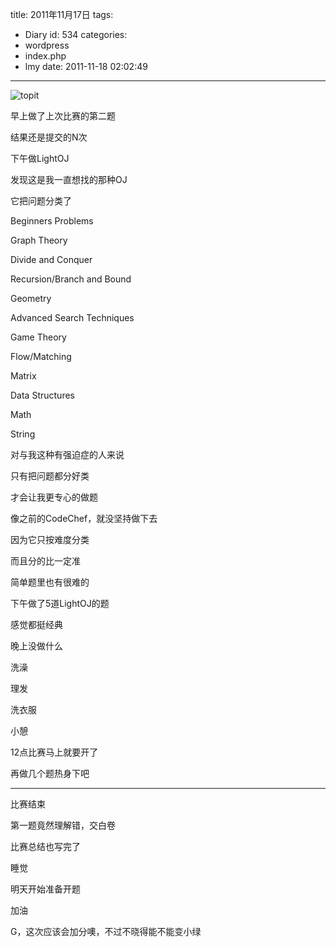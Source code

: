 title: 2011年11月17日
tags:
  - Diary
id: 534
categories:
  - wordpress
  - index.php
  - lmy
date: 2011-11-18 02:02:49
---

![](http://i.minus.com/iboB29O1g3HmAU.jpg "topit")

早上做了上次比赛的第二题

结果还是提交的N次

下午做LightOJ

<!--more-->

发现这是我一直想找的那种OJ

它把问题分类了

Beginners Problems

Graph Theory

Divide and Conquer

Recursion/Branch and Bound

Geometry

Advanced Search Techniques

Game Theory

Flow/Matching

Matrix

Data Structures

Math

String

对与我这种有强迫症的人来说

只有把问题都分好类

才会让我更专心的做题

像之前的CodeChef，就没坚持做下去

因为它只按难度分类

而且分的比一定准

简单题里也有很难的

下午做了5道LightOJ的题

感觉都挺经典

晚上没做什么

洗澡

理发

洗衣服

小憩

12点比赛马上就要开了

再做几个题热身下吧

---------------------------------------------------------------------------

比赛结束

第一题竟然理解错，交白卷

比赛总结也写完了

睡觉

明天开始准备开题

加油

G，这次应该会加分噢，不过不晓得能不能变小绿